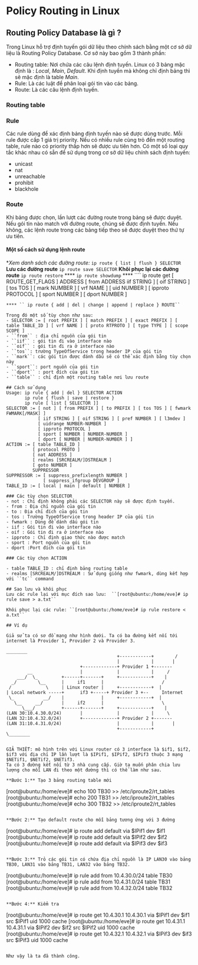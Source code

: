 # Policy Routing in Linux

## Routing Policy Database là gì ?
Trong Linux hỗ trợ định tuyến gói dữ liệu theo chính sách bằng một cơ sở dữ liệu là Routing Policy Database. Cơ sở này bao gồm 3 thành phần:

- Routing table: Nơi chứa các câu lệnh định tuyến. Linux có 3 bảng mặc định là : *Local*, *Main*, *Default*. Khi định tuyến mà không chỉ định bảng thì sẽ mặc định là table *Main*.
- Rule: Là các luật để phân loại gói tin vào các bảng.
- Route: Là các câu lệnh định tuyến.

### Routing table
### Rule
Các rule dùng để xác định bảng định tuyến nào sẽ được dùng trước. Mỗi rule được cấp 1 giá trị priority. Nếu có nhiều rule cùng trỏ đến một routing table, rule nào có priority thấp hơn sẽ được ưu tiên hơn. Có một số loại quy tắc khác nhau có sẵn để sử dụng trong cơ sở dữ liệu chính sách định tuyến:
- unicast
- nat 
- unreachable
- prohibit
- blackhole
### Route
Khi bảng được chọn, lần lượt các đường route trong bảng sẽ được duyệt. Nếu gói tin nào match với đường route, chúng sẽ được định tuyến. Nếu không, các lệnh route trong các bảng tiếp theo sẽ được duyệt theo thứ tự ưu tiên.
#### Một số cách sử dụng lệnh route 
**Xem danh sách các đường route:* ``ip route { list | flush } SELECTOR`` 
**Lưu các đường route** ``ip route save SELECTOR``
**Khôi phục lại các đường route** ``ip route restore``
**** ``ip route showdump``
**** ````
ip route get [ ROUTE_GET_FLAGS ] ADDRESS
                            [ from ADDRESS iif STRING ]
                            [ oif STRING ] [ tos TOS ]
                            [ mark NUMBER ] [ vrf NAME ]
                            [ uid NUMBER ] [ ipproto PROTOCOL ]
                            [ sport NUMBER ] [ dport NUMBER ]
````
**** `` ip route { add | del | change | append | replace } ROUTE``

Trong đó một số tùy chọn như sau:
- SELECTOR := [ root PREFIX ] [ match PREFIX ] [ exact PREFIX ] [ table TABLE_ID ] [ vrf NAME ] [ proto RTPROTO ] [ type TYPE ] [ scope SCOPE ]
- ``from`` : địa chỉ nguồn của gói tin
- ``iif`` : gói tin đi vào interface nào 
- ``oif`` : gói tin đi ra ở interface nào
- ``tos``: trường TypeOfService trong header IP của gói tin
- ``mark``: các gói tin được đánh dấu sẽ có thể xác định bằng tùy chọn này
- ``sport``: port nguồn của gói tin
- ``dport`` : port đích của gói tin
- ``table`` : chỉ định một routing table nơi lưu route

## Cách sử dụng 
Usage: ip rule { add | del } SELECTOR ACTION
       ip rule { flush | save | restore }
       ip rule [ list [ SELECTOR ]]
SELECTOR := [ not ] [ from PREFIX ] [ to PREFIX ] [ tos TOS ] [ fwmark FWMARK[/MASK] ]
            [ iif STRING ] [ oif STRING ] [ pref NUMBER ] [ l3mdev ]
            [ uidrange NUMBER-NUMBER ]
            [ ipproto PROTOCOL ]
            [ sport [ NUMBER | NUMBER-NUMBER ]
            [ dport [ NUMBER | NUMBER-NUMBER ] ]
ACTION := [ table TABLE_ID ]
          [ protocol PROTO ]
          [ nat ADDRESS ]
          [ realms [SRCREALM/]DSTREALM ]
          [ goto NUMBER ]
          SUPPRESSOR
SUPPRESSOR := [ suppress_prefixlength NUMBER ]
              [ suppress_ifgroup DEVGROUP ]
TABLE_ID := [ local | main | default | NUMBER ]

### Các tùy chọn SELECTOR
- not : Chỉ định không phải các SELECTOR này sẽ được định tuyến.
- from : Địa chỉ nguồn của gói tin
- to : Địa chỉ đích của gói tin 
- tos : Trường TypeOfService trong header IP của gói tin
- fwmark : Dùng để dánh dấu gói tin
- iif : Gói tin đi vào interface nào 
- oif : Gói tin đi ra ở interface nào  
- ipproto : Chỉ định giao thức nào được match
- sport : Port nguồn của gói tin
- dport :Port đích của gói tin

### Các tùy chọn ACTION

- table TABLE_ID : chỉ định bảng routing table
- realms [SRCREALM/]DSTREALM : Sử dụng giống như fwmark, dùng kết hợp với ``tc`` command

## Sao lưu và khôi phục
Lưu các rule lại với mục đích sao lưu:  ``[root@ubuntu:/home/eve]# ip rule save > a.txt``

Khôi phục lại các rule: ``[root@ubuntu:/home/eve]# ip rule restore < a.txt``

## Ví dụ

Giả sử ta có sơ đồ mạng như hình dưới. Ta có ba đường kết nối tới internet là Provider 1, Provider 2 và Provider 3.
                                                                 ________
                                          +------------+        /
                                          |            |       |
                            +-------------+ Provider 1 +-------
        __                  |             |            |     /
    ___/  \_         +------+-------+     +------------+    |
  _/        \__      |     if1      |                      /
 /             \     | Linux router |     +------------+  |
| Local network -----+  	if3 +-----+ Provider 3 +--     Internet
 \_           __/    |              |     +------------+  |
   \__     __/       |     if2      |                      \
      \___/          +------+-------+     +------------+    |
(LAN 30:10.4.30.0/24)       |             |            |     \
(LAN 32:10.4.32.0/24)       +-------------+ Provider 2 +-------
(LAN 31:10.4.31.0/24)                     |            |       |
                                          +------------+        \________


GIẢ THIẾT: mô hình trên với Linux router có 3 interface là $if1, $if2, $if3 với địa chỉ IP lần lượt là $IPif1, $IPif2, $IPif3 thuộc 3 mạng $NETif1, $NETif2, $NETif3.
Ta có 3 đường kết nối từ 3 nhà cung cấp. Giờ ta muốn phân chia lưu lượng cho mỗi LAN đi theo một đường thì có thể làm như sau.

**Bước 1:** Tạo 3 bảng routing table mới
````
[root@ubuntu:/home/eve]# echo 100 TB30 >> /etc/iproute2/rt_tables
[root@ubuntu:/home/eve]# echo 200 TB31 >> /etc/iproute2/rt_tables
[root@ubuntu:/home/eve]# echo 300 TB32 >> /etc/iproute2/rt_tables
````

**Bước 2:** Tạo default route cho mỗi bảng tương ứng với 3 đường
````
[root@ubuntu:/home/eve]# ip route add default via $IPif1 dev $if1 
[root@ubuntu:/home/eve]# ip route add default via $IPif2 dev $if2 
[root@ubuntu:/home/eve]# ip route add default via $IPif3 dev $if3 
````

**Bước 3:** Trỏ các gói tin có chứa địa chỉ nguồn là IP LAN30 vào bảng TB30, LAN31 vào bảng TB31, LAN32 vào bảng TB32.
````
[root@ubuntu:/home/eve]# ip rule add from 10.4.30.0/24 table TB30
[root@ubuntu:/home/eve]# ip rule add from 10.4.31.0/24 table TB31
[root@ubuntu:/home/eve]# ip rule add from 10.4.32.0/24 table TB32 
````

**Bước 4:** Kiểm tra
````
[root@ubuntu:/home/eve]# ip route get 10.4.30.1
10.4.30.1 via $IPif1 dev $if1 src $IPif1 uid 1000
    cache
[root@ubuntu:/home/eve]# ip route get 10.4.31.1
10.4.31.1 via $IPif2 dev $if2 src $IPif2 uid 1000
    cache
[root@ubuntu:/home/eve]# ip route get 10.4.32.1
10.4.32.1 via $IPif3 dev $if3 src $IPif3 uid 1000
    cache
````

Như vậy là ta đã thành công. 



